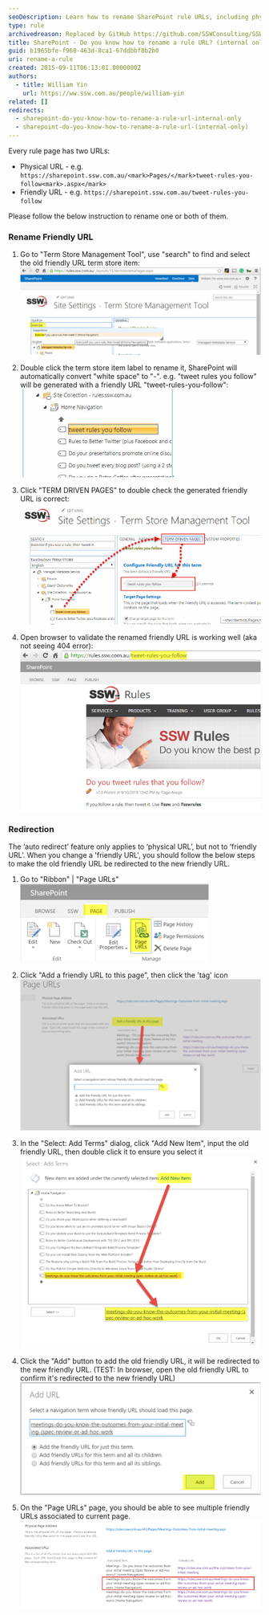 ```yaml
---
seoDescription: Learn how to rename SharePoint rule URLs, including physical and friendly URLs, with step-by-step instructions.
type: rule
archivedreason: Replaced by GitHub https://github.com/SSWConsulting/SSW.Rules.Content/wiki/How-to-Rename-Rules
title: SharePoint - Do you know how to rename a rule URL? (internal only)
guid: b1965bfe-f960-463d-8ca1-67ddbbf8b2b0
uri: rename-a-rule
created: 2015-09-11T06:13:01.0000000Z
authors:
  - title: William Yin
    url: https://ww.ssw.com.au/people/william-yin
related: []
redirects:
  - sharepoint-do-you-know-how-to-rename-a-rule-url-internal-only
  - sharepoint-do-you-know-how-to-rename-a-rule-url-(internal-only)
---
```


Every rule page has two URLs:

- Physical URL - e.g. `https://sharepoint.ssw.com.au/<mark>Pages/</mark>tweet-rules-you-follow<mark>.aspx</mark>`
- Friendly URL - e.g. `https://sharepoint.ssw.com.au/tweet-rules-you-follow`

Please follow the below instruction to rename one or both of them.

<!--endintro-->

### Rename Friendly URL

1. Go to "Term Store Management Tool", use "search" to find and select the old friendly URL term store item:  
   ![](find-friendly-url-item.jpg)

2. Double click the term store item label to rename it, SharePoint will automatically convert "white space" to "-". e.g. "tweet rules you follow" will be generated with a friendly URL "tweet-rules-you-follow":
   ![](rename-term-store-item.jpg)

3. Click "TERM DRIVEN PAGES" to double check the generated friendly URL is correct:
   ![](check-generated-friendly-url.jpg)

4. Open browser to validate the renamed friendly URL is working well (aka not seeing 404 error):
   ![](validate-friendly-url-in-browser.jpg)

### Redirection

The ‘auto redirect’ feature only applies to ‘physical URL’, but not to ‘friendly URL’.
When you change a 'friendly URL', you should follow the below steps to make the old friendly URL be redirected to the new friendly URL.

1. Go to "Ribbon" | "Page URLs"
   ![](redirection01.png)

2. Click "Add a friendly URL to this page", then click the 'tag' icon
   ![](redirection02.png)

3. In the "Select: Add Terms" dialog, click "Add New Item", input the old friendly URL, then double click it to ensure you select it
   ![](redirection03.png)

4. Click the "Add" button to add the old friendly URL, it will be redirected to the new friendly URL. (TEST: In browser, open the old friendly URL to confirm it's redirected to the new friendly URL)
   ![](redirection04.png)

5. On the "Page URLs" page, you should be able to see multiple friendly URLs associated to current page.
   ![](redirection05.png)
